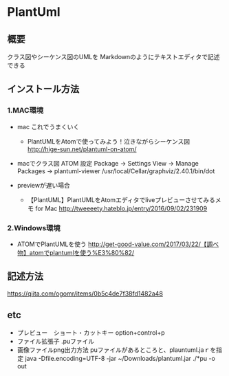 # PlantUml

## 概要
クラス図やシーケンス図のUMLを
Markdownのようにテキストエディタで記述できる

## インストール方法
### 1.MAC環境
- mac これでうまくいく
  - PlantUMLをAtomで使ってみよう！泣きながらシーケンス図  
  http://hige-sun.net/plantuml-on-atom/

- macでクラス図
 ATOM 設定
Package -> Settings View -> Manage Packages -> plantuml-viewer
/usr/local/Cellar/graphviz/2.40.1/bin/dot
- previewが遅い場合
  - 【PlantUML】PlantUMLをAtomエディタでliveプレビューさせてみるメモ for Mac
  http://tweeeety.hateblo.jp/entry/2016/09/02/231909

### 2.Windows環境
- ATOMでPlantUMLを使う
http://get-good-value.com/2017/03/22/【調べ物】atomでplantumlを使う%E3%80%82/

## 記述方法
https://qiita.com/ogomr/items/0b5c4de7f38fd1482a48

## etc
- プレビュー　ショート・カットキー
option+control+p
- ファイル拡張子
.puファイル
- 画像ファイルpng出力方法
puファイルがあるところと、plauntuml.jaｒを指定
java  -Dfile.encoding=UTF-8 -jar ~/Downloads/plantuml.jar ./*pu -o out
